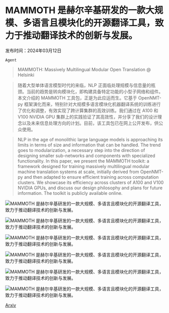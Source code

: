 # MAMMOTH 是赫尔辛基研发的一款大规模、多语言且模块化的开源翻译工具，致力于推动翻译技术的创新与发展。

发布时间：2024年03月12日

`Agent`

> MAMMOTH: Massively Multilingual Modular Open Translation @ Helsinki

> 随着大型单体语言模型时代的来临，NLP 正面临处理规模与信息量的瓶颈。当前的趋势是转向模块化，即构建具备特定功能的小型子网络和组件。本文介绍的 MAMMOTH 工具包，正是为此应运而生。它基于 OpenNMT-py 框架演化而来，特别针对大规模多语言模块化机器翻译系统的训练进行了优化和调整，有效实现了跨计算集群的高效训练。我们通过在 A100 和 V100 NVIDIA GPU 集群上的实践验证了其高效性，并分享了我们的设计理念以及未来信息处理方向的计划。目前，该工具包已在网上公开发布，供公众使用。

> NLP in the age of monolithic large language models is approaching its limits in terms of size and information that can be handled. The trend goes to modularization, a necessary step into the direction of designing smaller sub-networks and components with specialized functionality. In this paper, we present the MAMMOTH toolkit: a framework designed for training massively multilingual modular machine translation systems at scale, initially derived from OpenNMT-py and then adapted to ensure efficient training across computation clusters. We showcase its efficiency across clusters of A100 and V100 NVIDIA GPUs, and discuss our design philosophy and plans for future information. The toolkit is publicly available online.

![MAMMOTH 是赫尔辛基研发的一款大规模、多语言且模块化的开源翻译工具，致力于推动翻译技术的创新与发展。](../../../paper_images/2403.07544/x53.png)

![MAMMOTH 是赫尔辛基研发的一款大规模、多语言且模块化的开源翻译工具，致力于推动翻译技术的创新与发展。](../../../paper_images/2403.07544/x54.png)

![MAMMOTH 是赫尔辛基研发的一款大规模、多语言且模块化的开源翻译工具，致力于推动翻译技术的创新与发展。](../../../paper_images/2403.07544/x55.png)

![MAMMOTH 是赫尔辛基研发的一款大规模、多语言且模块化的开源翻译工具，致力于推动翻译技术的创新与发展。](../../../paper_images/2403.07544/x56.png)

![MAMMOTH 是赫尔辛基研发的一款大规模、多语言且模块化的开源翻译工具，致力于推动翻译技术的创新与发展。](../../../paper_images/2403.07544/x59.png)

![MAMMOTH 是赫尔辛基研发的一款大规模、多语言且模块化的开源翻译工具，致力于推动翻译技术的创新与发展。](../../../paper_images/2403.07544/x60.png)

[Arxiv](https://arxiv.org/abs/2403.07544)